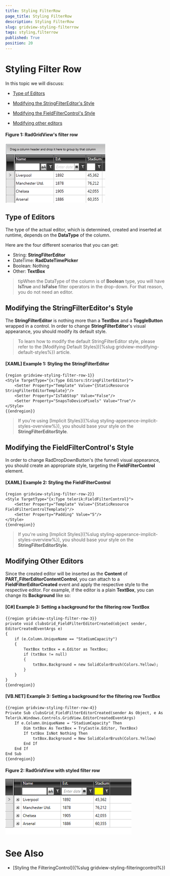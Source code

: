 ```yaml
---
title: Styling FilterRow
page_title: Styling FilterRow
description: Styling FilterRow
slug: gridview-styling-filterrow
tags: styling,filterrow
published: True
position: 20
---
```


# Styling Filter Row

In this topic we will discuss:

* [Type of Editors](#type-of-editors)

* [Modifying the StringFilterEditor's Style](#modifying-the-strinfiltereditors-style)

* [Modifying the FieldFilterControl's Style](#modifying-the-fieldfiltercontrols-style)

* [Modifying other editors](#modifying-other-editors)

#### __Figure 1: RadGridView's filter row__

![Rad Grid View Styles and Templates Styling Filter Row 01](images/RadGridView_Styles_and_Templates_Styling_FilterRow_01.PNG)

## Type of Editors

The type of the actual editor, which is determined, created and inserted at runtime, depends on the __DataType__ of the column.

Here are the four different scenarios that you can get:

* String: __StringFilterEditor__
* DateTime: __RadDateTimePicker__
* Boolean: Nothing
* Other: __TextBox__

>tipWhen the DataType of the column is of __Boolean__ type, you will have **IsTrue** and **IsFalse** filter operators in the drop-down. For that reason, you do not need an editor.
      
## Modifying the StringFilterEditor's Style

The __StringFilterEditor__ is nothing more than a __TextBox__ and a __ToggleButton__ wrapped in a control. In order to change __StringFilterEditor__'s visual appearance, you should modify its default style.

>To learn how to modify the default StringFilterEditor style, please refer to the [Modifying Default Styles]({%slug gridview-modifying-default-styles%}) article.

#### __[XAML] Example 1: Styling the StringFilterEditor__

	{region gridview-styling-filter-row-1}}
    <Style TargetType="{x:Type Editors:StringFilterEditor}">
		<Setter Property="Template" Value="{StaticResource StringFilterEditorTemplate}"/>
		<Setter Property="IsTabStop" Value="False"/>
		<Setter Property="SnapsToDevicePixels" Value="True"/>
	</Style>
	{{endregion}}

>If you're using [Implicit Styles]({%slug styling-apperance-implicit-styles-overview%}), you should base your style on the __StringFilterEditorStyle__.
          
## Modifying the FieldFilterControl's Style

In order to change RadDropDownButton's (the funnel) visual appearance, you should create an appropriate style, targeting the **FieldFilterControl** element.

#### __[XAML] Example 2: Styling the FieldFilterControl__

	{region gridview-styling-filter-row-2}}
    <Style TargetType="{x:Type telerik:FieldFilterControl}">
		<Setter Property="Template" Value="{StaticResource FieldFilterControlTemplate}"/>
        <Setter Property="Padding" Value="5"/>
    </Style>
	{{endregion}}

>If you're using [Implicit Styles]({%slug styling-apperance-implicit-styles-overview%}), you should base your style on the __StringFilterEditorStyle__.

## Modifying Other Editors

Since the created editor will be inserted as the **Content** of __PART_FilterEditorContentControl__, you can attach to a __FieldFilterEditorCreated__ event and apply the respective style to the respective editor. For example, if the editor is a plain __TextBox__, you can change its __Background__ like so:

#### __[C#] Example 3: Setting a background for the filtering row TextBox__

	{{region gridview-styling-filter-row-3}}
	private void clubsGrid_FieldFilterEditorCreated(object sender, EditorCreatedEventArgs e)
    {
        if (e.Column.UniqueName == "StadiumCapacity")
        {
            TextBox txtBox = e.Editor as TextBox;
            if (txtBox != null)
            {
                txtBox.Background = new SolidColorBrush(Colors.Yellow);
            }
        }     
    }
	{{endregion}}

#### __[VB.NET] Example 3: Setting a background for the filtering row TextBox__

	{{region gridview-styling-filter-row-4}}
    Private Sub clubsGrid_FieldFilterEditorCreated(sender As Object, e As Telerik.Windows.Controls.GridView.EditorCreatedEventArgs)
        If e.Column.UniqueName = "StadiumCapacity" Then
            Dim txtBox As TextBox = TryCast(e.Editor, TextBox)
            If txtBox IsNot Nothing Then
                txtBox.Background = New SolidColorBrush(Colors.Yellow)
            End If
        End If
    End Sub
	{{endregion}}

#### __Figure 2: RadGridView with styled filter row__

![RadGridView with styled GridViewEditorPresenter](images/gridview-styled-filter-row.png)

# See Also

 * [Styling the FilteringControl]({%slug gridview-styling-filteringcontrol%})
